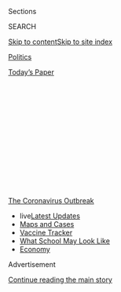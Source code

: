 <div id="app">

<div>

<div>

<div>

<div class="NYTAppHideMasthead css-1q2w90k e1suatyy0">

<div class="section css-ui9rw0 e1suatyy2">

<div class="css-eph4ug er09x8g0">

<div class="css-6n7j50">

</div>

<span class="css-1dv1kvn">Sections</span>

<div class="css-10488qs">

<span class="css-1dv1kvn">SEARCH</span>

</div>

[Skip to content](#site-content)[Skip to site
index](#site-index)

</div>

<div id="masthead-section-label" class="css-1wr3we4 eaxe0e00">

[Politics](https://www.nytimes.com/section/politics)

</div>

<div class="css-10698na e1huz5gh0">

</div>

</div>

<div id="masthead-bar-one" class="section hasLinks css-15hmgas e1csuq9d3">

<div class="css-uqyvli e1csuq9d0">

</div>

<div class="css-1uqjmks e1csuq9d1">

</div>

<div class="css-9e9ivx">

[](https://myaccount.nytimes.com/auth/login?response_type=cookie&client_id=vi)

</div>

<div class="css-1bvtpon e1csuq9d2">

[Today’s
Paper](https://www.nytimes.com/section/todayspaper)

</div>

</div>

</div>

</div>

<div data-aria-hidden="false">

<div id="site-content" data-role="main">

<div>

<div class="css-1aor85t" style="opacity:0.000000001;z-index:-1;visibility:hidden">

<div class="css-1hqnpie">

<div class="css-epjblv">

<span class="css-17xtcya">[Politics](/section/politics)</span><span class="css-x15j1o">|</span><span class="css-fwqvlz">Fine
Print of Stimulus Bill Contains Special Deals for
Industries</span>

</div>

<div class="css-k008qs">

<div class="css-1iwv8en">

<span class="css-18z7m18"></span>

<div>

</div>

</div>

<span class="css-1n6z4y">https://nyti.ms/2WELVx3</span>

<div class="css-1705lsu">

<div class="css-4xjgmj">

<div class="css-4skfbu" data-role="toolbar" data-aria-label="Social Media Share buttons, Save button, and Comments Panel with current comment count" data-testid="share-tools">

  - 
  - 
  - 
  - 
    
    <div class="css-6n7j50">
    
    </div>

  - 

</div>

</div>

</div>

</div>

</div>

</div>

<div id="NYT_TOP_BANNER_REGION" class="css-13pd83m">

<div>

<div id="styln-prism-menu-1592847958612" class="section interactive-content interactive-size-medium css-1edisqu">

<div class="css-17ih8de interactive-body">

<div id="scroll-container" class="css-1gj85ro">

[<span class="styln-title-wrap"><span class="css-1pje3qr">The
Coronavirus</span><span class="css-1pje3qr">
Outbreak</span></span>](https://www.nytimes.com/news-event/coronavirus?action=click&pgtype=Article&state=default&region=TOP_BANNER&context=storylines_menu)

  - <span class="css-kqxiym" data-emphasize="true">live</span>[Latest
    Updates](https://www.nytimes.com/2020/08/01/world/coronavirus-covid-19.html?action=click&pgtype=Article&state=default&region=TOP_BANNER&context=storylines_menu)
  - [Maps and
    Cases](https://www.nytimes.com/interactive/2020/us/coronavirus-us-cases.html?action=click&pgtype=Article&state=default&region=TOP_BANNER&context=storylines_menu)
  - [Vaccine
    Tracker](https://www.nytimes.com/interactive/2020/science/coronavirus-vaccine-tracker.html?action=click&pgtype=Article&state=default&region=TOP_BANNER&context=storylines_menu)
  - [What School May Look
    Like](https://www.nytimes.com/interactive/2020/07/29/us/schools-reopening-coronavirus.html?action=click&pgtype=Article&state=default&region=TOP_BANNER&context=storylines_menu)
  - [Economy](https://www.nytimes.com/live/2020/07/31/business/stock-market-today-coronavirus?action=click&pgtype=Article&state=default&region=TOP_BANNER&context=storylines_menu)

</div>

</div>

</div>

</div>

</div>

<div id="top-wrapper" class="css-1sy8kpn">

<div id="top-slug" class="css-l9onyx">

Advertisement

</div>

[Continue reading the main
story](#after-top)

<div class="ad top-wrapper" style="text-align:center;height:100%;display:block;min-height:250px">

<div id="top" class="place-ad" data-position="top" data-size-key="top">

</div>

</div>

<div id="after-top">

</div>

</div>

<div>

<div id="sponsor-wrapper" class="css-1hyfx7x">

<div id="sponsor-slug" class="css-19vbshk">

Supported by

</div>

[Continue reading the main
story](#after-sponsor)

<div id="sponsor" class="ad sponsor-wrapper" style="text-align:center;height:100%;display:block">

</div>

<div id="after-sponsor">

</div>

</div>

<div class="css-186x18t">

</div>

<div class="css-1vkm6nb ehdk2mb0">

# Fine Print of Stimulus Bill Contains Special Deals for Industries

</div>

Small banks, retailers and for-profit colleges got provisions they
wanted. So did Boeing. Among those who could potentially benefit:
President Trump’s company.

<div class="css-79elbk" data-testid="photoviewer-wrapper">

<div class="css-z3e15g" data-testid="photoviewer-wrapper-hidden">

</div>

<div class="css-1a48zt4 ehw59r15" data-testid="photoviewer-children">

![<span class="css-16f3y1r e13ogyst0" data-aria-hidden="true">The Trump
International Hotel in Chicago. At least two provisions in the stimulus
bill could potentially aid the Trump
Organization.</span><span class="css-cnj6d5 e1z0qqy90" itemprop="copyrightHolder"><span class="css-1ly73wi e1tej78p0">Credit...</span><span><span>Alyssa
Schukar for The New York
Times</span></span></span>](https://static01.nyt.com/images/2020/03/25/us/politics/25dc-virus-fineprint1/merlin_140689365_bc977b1a-eb5d-4a2e-b2f4-49722198cbdf-articleLarge.jpg?quality=75&auto=webp&disable=upscale)

</div>

</div>

<div class="css-18e8msd">

<div class="css-pdw9fk epjyd6m0">

<div class="css-1txwxcy ey68jwv0" data-aria-hidden="true">

[![Eric
Lipton](https://static01.nyt.com/images/2018/12/06/multimedia/author-eric-lipton/author-eric-lipton-thumbLarge.png
"Eric Lipton")](https://www.nytimes.com/by/eric-lipton)[![Kenneth P.
Vogel](https://static01.nyt.com/images/2018/02/20/multimedia/author-kenneth-p-vogel/author-kenneth-p-vogel-thumbLarge-v3.png
"Kenneth P. Vogel")](https://www.nytimes.com/by/kenneth-p-vogel)

</div>

<div class="css-1baulvz">

By [<span class="css-1baulvz" itemprop="name">Eric
Lipton</span>](https://www.nytimes.com/by/eric-lipton) and
[<span class="css-1baulvz last-byline" itemprop="name">Kenneth P.
Vogel</span>](https://www.nytimes.com/by/kenneth-p-vogel)

</div>

</div>

  - 
    
    <div class="css-ld3wwf e16638kd2">
    
    Published March 25, 2020Updated May 5,
    2020
    
    </div>

  - 
    
    <div class="css-4xjgmj">
    
    <div class="css-pvvomx" data-role="toolbar" data-aria-label="Social Media Share buttons, Save button, and Comments Panel with current comment count" data-testid="share-tools">
    
      - 
      - 
      - 
      - 
        
        <div class="css-6n7j50">
        
        </div>
    
      - 
    
    </div>
    
    </div>

</div>

</div>

<div class="section meteredContent css-1r7ky0e" name="articleBody" itemprop="articleBody">

<div class="css-1fanzo5 StoryBodyCompanionColumn">

<div class="css-53u6y8">

WASHINGTON — Restaurants and retailers will get a tweak to federal tax
law they have been seeking for more than a year that could save them $15
billion. Community banks are being granted their long-held wish of being
freed to reduce the amount of capital they have to hold in reserve.

And for-profit colleges will be able to keep federal loan money from
students who drop out because of the coronavirus.

Tucked into the largest bailout in United States history — a $2 trillion
federal
[stimulus](https://www.nytimes.com/article/where-is-my-stimulus-payment.html)package
[agreed to by congressional leaders and the White House early
Wednesday](https://www.nytimes.com/2020/03/25/us/politics/coronavirus-senate-deal.html)
in an effort [to reduce the economic
devastation](https://www.nytimes.com/2020/03/25/business/2-trillion-stimulus-coronavirus-bill.html)
of the coronavirus outbreak — are a range of provisions that stand to
benefit specific industries and interest groups.

Even the fine print in a near-final [880-page version of the
bill](https://int.nyt.com/data/documenthelper/6843-revised-final-cares-10-p-m-3-2/ae6f534c4fc474f4ba33/optimized/full.pdf#page=1)
has fine print. Democrats proudly announced that they had won agreement
on language to block President Trump, other government officials and
their families from receiving assistance from a $500 billion fund to be
administered by the Treasury Department.

</div>

</div>

<div class="css-1fanzo5 StoryBodyCompanionColumn">

<div class="css-53u6y8">

But it turns out that the provision might not preclude funds from going
to companies owned by the family of Mr. Trump’s son-in-law and White
House adviser, Jared Kushner, while Mr. Trump’s companies would not be
barred from benefiting from other elements of the bill intended to help
broad swaths of American business.

For example, certain hotel owners, even those employing thousands of
people, will be eligible for small-business loans, a provision that
could potentially benefit Mr. Trump’s company to help to continue to pay
wages for his employees. The Trump Organization could also benefit from
the $15 billion change to the tax code won by restaurants and retailers.

The legislation, [which passed the
Senate](https://www.nytimes.com/2020/03/25/us/politics/coronavirus-senate-deal.html)
and could be passed by the House and signed into law by Mr. Trump by the
end of the week, is intended primarily [to put money in the hands of
many
households](https://www.nytimes.com/2020/03/25/us/politics/whats-in-coronavirus-stimulus-bill.html)
and prop up especially hard-hit industries like airlines.

But its sheer size and the rushed way it was put together made it an
irresistible target for lobbyists, who launched a [frenzied effort to
insert into the must-pass
legislation](https://www.nytimes.com/2020/03/20/us/politics/coronavirus-stimulus-lobbying.html)
provisions their clients wanted, some of which had a timely rationale
and others of which were largely unconnected to the coronavirus crisis.

This lobbying push was unlike any other, as social distancing measures
intended to limit the spread of the virus among lawmakers and their
staffs left the [Capitol eerily
quiet](https://www.nytimes.com/2020/03/19/us/politics/coronavirus-congress-voting.html).
Lobbyists instead pressed their causes to staff members and lawmakers
over the phone, or via email.

</div>

</div>

<div class="css-1fanzo5 StoryBodyCompanionColumn">

<div class="css-53u6y8">

“We went to McConnell’s people, we went to Schumer’s people, and
Pelosi’s and McCarthy’s people — we pinged them all,” said Rachelle B.
Bernstein, [a
lobbyist](https://www.opensecrets.org/federal-lobbying/firms/lobbyists?cycle=2019&id=D000000741)
and tax counsel at the National Retail Federation, which pressed
successfully for the $15-billion-a-year change in federal tax law.

</div>

</div>

<div class="css-79elbk" data-testid="photoviewer-wrapper">

<div class="css-z3e15g" data-testid="photoviewer-wrapper-hidden">

</div>

<div class="css-1a48zt4 ehw59r15" data-testid="photoviewer-children">

![<span class="css-16f3y1r e13ogyst0" data-aria-hidden="true">Lobbyists
appealed to Senator Mitch McConnell, the majority leader, as well as
Democratic
leaders.</span><span class="css-cnj6d5 e1z0qqy90" itemprop="copyrightHolder"><span class="css-1ly73wi e1tej78p0">Credit...</span><span>Anna
Moneymaker/The New York
Times</span></span>](https://static01.nyt.com/images/2020/03/25/us/politics/25dc-virus-fineprint2/merlin_170909958_75d6ac5f-056b-4fdf-8222-b4ab3b63d5a0-articleLarge.jpg?quality=75&auto=webp&disable=upscale)

</div>

</div>

<div class="css-1fanzo5 StoryBodyCompanionColumn">

<div class="css-53u6y8">

While some industries and companies are benefiting from provisions
tailored for them, others appear certain to get a piece of the pie
through more general components of the bill, from the $454 billion
general purpose fund for businesses and state and local governments to
the $50 billion earmarked for airlines and $8 billion for air cargo
carriers.

The deal specifically sets aside $17 billion for “businesses critical to
maintaining national security” — a category seen as intended at least
partly for Boeing, the troubled aircraft manufacturer and Pentagon
contractor, whose name appears nowhere in the
bill.

<div id="NYT_MAIN_CONTENT_1_REGION" class="css-9tf9ac">

<div>

<div id="styln-covid-updates-world" class="section interactive-content interactive-size-medium css-1ftcdic">

<div class="css-17ih8de interactive-body">

<div id="styln-briefing-block" data-asset-id="QXJ0aWNsZTpueXQ6Ly9hcnRpY2xlLzhiMjRmNTQ0LWVhMmUtNTlmNC1hMDZiLTM0YWI3YTlmN2E4YQ==">

<div class="briefing-block-header-section">

# [Latest Updates: Global Coronavirus Outbreak](https://www.nytimes.com/2020/08/01/world/coronavirus-covid-19.html?action=click&pgtype=Article&state=default&region=MAIN_CONTENT_1&context=storylines_live_updates)

<div class="briefing-block-ts">

Updated 2020-08-02T07:42:09.613Z

</div>

</div>

  - [The U.S. reels as July cases more than double the total of any
    other
    month.](https://www.nytimes.com/2020/08/01/world/coronavirus-covid-19.html?action=click&pgtype=Article&state=default&region=MAIN_CONTENT_1&context=storylines_live_updates#link-34047410)
  - [Top U.S. officials work to break an impasse over the federal
    jobless
    benefit.](https://www.nytimes.com/2020/08/01/world/coronavirus-covid-19.html?action=click&pgtype=Article&state=default&region=MAIN_CONTENT_1&context=storylines_live_updates#link-780ec966)
  - [Its outbreak untamed, Melbourne goes into even greater
    lockdown.](https://www.nytimes.com/2020/08/01/world/coronavirus-covid-19.html?action=click&pgtype=Article&state=default&region=MAIN_CONTENT_1&context=storylines_live_updates#link-2bc8948)

<div class="briefing-block-footer">

<div class="briefing-block-footer-meta">

[See more
updates](https://www.nytimes.com/2020/08/01/world/coronavirus-covid-19.html?action=click&pgtype=Article&state=default&region=MAIN_CONTENT_1&context=storylines_live_updates)

</div>

<div class="briefing-block-briefinglinks">

<span>More live coverage:</span>
[Markets](https://www.nytimes.com/live/2020/07/31/business/stock-market-today-coronavirus?action=click&pgtype=Article&state=default&region=MAIN_CONTENT_1&context=storylines_live_updates)

</div>

</div>

</div>

</div>

</div>

</div>

</div>

“We’ll be helping Boeing,” Mr. Trump said Tuesday evening. “We’ll be
helping the airlines, the cruise lines.”

As with any complex piece of legislation, this one will create winners
and
losers.

</div>

</div>

<div class="css-79elbk" data-testid="photoviewer-wrapper">

<div class="css-z3e15g" data-testid="photoviewer-wrapper-hidden">

</div>

<div class="css-1a48zt4 ehw59r15" data-testid="photoviewer-children">

<div class="css-1xdhyk6 erfvjey0">

<span class="css-1ly73wi e1tej78p0">Image</span>

<div class="css-zjzyr8">

<div data-testid="lazyimage-container" style="height:257.77777777777777px">

</div>

</div>

</div>

<span class="css-16f3y1r e13ogyst0" data-aria-hidden="true">Boeing 737
Max airplanes parked at Tulsa International Airport. “We’ll be helping
Boeing,” President Trump
said.</span><span class="css-cnj6d5 e1z0qqy90" itemprop="copyrightHolder"><span class="css-1ly73wi e1tej78p0">Credit...</span><span>Nick
Oxford/Reuters</span></span>

</div>

</div>

<div class="css-1fanzo5 StoryBodyCompanionColumn">

<div class="css-53u6y8">

Despite the effort by Democrats to limit access by top federal officials
and members of Congress **** to the bailout funds, the law would still
leave room for Mr. Trump to benefit. At least two of the provisions,
intended to help the hotel and restaurant industries, could potentially
provide financial help to the Trump Organization.

</div>

</div>

<div class="css-1fanzo5 StoryBodyCompanionColumn">

<div class="css-53u6y8">

A spokesman for the Trump Organization did not respond to a request for
comment. Mr. Trump declined to respond to a question this week about
whether his family business intended to take advantage of any of the tax
breaks or other benefits included in the legislation.

“I don’t know,” Mr. Trump said at a news conference on Sunday. “I just
don’t know what the government assistance would be for what I have. I
have hotels.”

Many of these special-interest provisions would be impossible for a
casual reader of the legislation to identify. For example, on Page 15 of
the bill, there is a section with the title “Business Concerns With More
Than 1 Physical Location.” It says this change in federal law will apply
to companies that fit “a North American Industry Classification System
code beginning with 72” — a reference that turns out to mean the hotel
and restaurant industry.

The provision says that if a company owns multiple hotels, even if the
overall hotel or restaurant chain has more than 500 employees — the
limit to qualify for treatment as a small business — it will still be
able to take advantage of the small-business benefits offered in the
rescue package.

That means loans from the federal government worth up to 2.5 times the
firm’s monthly payroll that will not have to be repaid if the company
uses them to keep paying employees during any coronavirus shutdowns.

Representatives from the American Hotel & Lodging Association reached
out to Republicans and Democrats to push them to insert the language,
arguing that it would allow the federal assistance to cover an
additional 33,000 hotels, with a total of about one million employees.

The large corporations that own the big brands — like Marriott or Hilton
— would not be eligible. But any individual hotel, including from one of
these brands, that has fewer than 500 employees would be. Many hotels
are owned by franchisees.

</div>

</div>

<div class="css-1fanzo5 StoryBodyCompanionColumn">

<div class="css-53u6y8">

The provision could benefit the Trump Organization, which operates a
relatively small chain, with six hotels in the United States in cities
including New York, Washington and Chicago. Several Trump hotels are
members of the trade association.

A representative for the trade group said executives at the Trump
Organization were not involved in the lobbying effort. Representatives
of the Trump Organization did not respond to a question on Wednesday
about the
provision.

</div>

</div>

<div class="css-79elbk" data-testid="photoviewer-wrapper">

<div class="css-z3e15g" data-testid="photoviewer-wrapper-hidden">

</div>

<div class="css-1a48zt4 ehw59r15" data-testid="photoviewer-children">

<div class="css-1xdhyk6 erfvjey0">

<span class="css-1ly73wi e1tej78p0">Image</span>

<div class="css-zjzyr8">

<div data-testid="lazyimage-container" style="height:257.77777777777777px">

</div>

</div>

</div>

<span class="css-16f3y1r e13ogyst0" data-aria-hidden="true">Retailers
and restaurants sought a specific tweak to the tax
code.</span><span class="css-cnj6d5 e1z0qqy90" itemprop="copyrightHolder"><span class="css-1ly73wi e1tej78p0">Credit...</span><span>Jose
A. Alvarado Jr. for The New York Times</span></span>

</div>

</div>

<div class="css-1fanzo5 StoryBodyCompanionColumn">

<div class="css-53u6y8">

The tweak to the tax code sought by the nation’s retailers and grocers
could mean $15 billion a year worth of tax savings for hotels,
restaurants, supermarkets and other retailers. Groups representing those
industries separately intervened with both Mr. Trump and leaders on
Capitol Hill to push lawmakers to include it in the final
package.

<div id="NYT_MAIN_CONTENT_3_REGION" class="css-9tf9ac">

<div>

<div id="styln-prism-freeform-1594220623585" class="section interactive-content interactive-size-medium css-1ftcdic">

<div class="css-17ih8de interactive-body">

<div id="prism-freeform-block-62021" class="css-19mumt8" data-role="complementary" data-storyline="The Coronavirus Outbreak" data-truncated="true" tabindex="0">

<div class="css-a8d9oz">

<div class="css-eb027h">

[](https://www.nytimes.com/news-event/coronavirus?action=click&pgtype=Article&state=default&region=MAIN_CONTENT_3&context=storylines_faq)

### The Coronavirus Outbreak ›

#### Frequently Asked Questions

Updated July 27, 2020

  - #### Should I refinance my mortgage?
    
      - [It could be a good
        idea,](https://www.nytimes.com/article/coronavirus-money-unemployment.html?action=click&pgtype=Article&state=default&region=MAIN_CONTENT_3&context=storylines_faq)
        because mortgage rates have [never been
        lower.](https://www.nytimes.com/2020/07/16/business/mortgage-rates-below-3-percent.html?action=click&pgtype=Article&state=default&region=MAIN_CONTENT_3&context=storylines_faq)
        Refinancing requests have pushed mortgage applications to some
        of the highest levels since 2008, so be prepared to get in line.
        But defaults are also up, so if you’re thinking about buying a
        home, be aware that some lenders have tightened their standards.

  - #### What is school going to look like in September?
    
      - It is unlikely that many schools will return to a normal
        schedule this fall, requiring the grind of [online
        learning](https://www.nytimes.com/2020/06/05/us/coronavirus-education-lost-learning.html?action=click&pgtype=Article&state=default&region=MAIN_CONTENT_3&context=storylines_faq),
        [makeshift child
        care](https://www.nytimes.com/2020/05/29/us/coronavirus-child-care-centers.html?action=click&pgtype=Article&state=default&region=MAIN_CONTENT_3&context=storylines_faq)
        and [stunted
        workdays](https://www.nytimes.com/2020/06/03/business/economy/coronavirus-working-women.html?action=click&pgtype=Article&state=default&region=MAIN_CONTENT_3&context=storylines_faq)
        to continue. California’s two largest public school districts —
        Los Angeles and San Diego — said on July 13, that [instruction
        will be remote-only in the
        fall](https://www.nytimes.com/2020/07/13/us/lausd-san-diego-school-reopening.html?action=click&pgtype=Article&state=default&region=MAIN_CONTENT_3&context=storylines_faq),
        citing concerns that surging coronavirus infections in their
        areas pose too dire a risk for students and teachers. Together,
        the two districts enroll some 825,000 students. They are the
        largest in the country so far to abandon plans for even a
        partial physical return to classrooms when they reopen in
        August. For other districts, the solution won’t be an
        all-or-nothing approach. [Many
        systems](https://bioethics.jhu.edu/research-and-outreach/projects/eschool-initiative/school-policy-tracker/),
        including the nation’s largest, New York City, are devising
        [hybrid
        plans](https://www.nytimes.com/2020/06/26/us/coronavirus-schools-reopen-fall.html?action=click&pgtype=Article&state=default&region=MAIN_CONTENT_3&context=storylines_faq)
        that involve spending some days in classrooms and other days
        online. There’s no national policy on this yet, so check with
        your municipal school system regularly to see what is happening
        in your community.

  - #### Is the coronavirus airborne?
    
      - The coronavirus [can stay aloft for hours in tiny droplets in
        stagnant
        air](https://www.nytimes.com/2020/07/04/health/239-experts-with-one-big-claim-the-coronavirus-is-airborne.html?action=click&pgtype=Article&state=default&region=MAIN_CONTENT_3&context=storylines_faq),
        infecting people as they inhale, mounting scientific evidence
        suggests. This risk is highest in crowded indoor spaces with
        poor ventilation, and may help explain super-spreading events
        reported in meatpacking plants, churches and restaurants. [It’s
        unclear how often the virus is
        spread](https://www.nytimes.com/2020/07/06/health/coronavirus-airborne-aerosols.html?action=click&pgtype=Article&state=default&region=MAIN_CONTENT_3&context=storylines_faq)
        via these tiny droplets, or aerosols, compared with larger
        droplets that are expelled when a sick person coughs or sneezes,
        or transmitted through contact with contaminated surfaces, said
        Linsey Marr, an aerosol expert at Virginia Tech. Aerosols are
        released even when a person without symptoms exhales, talks or
        sings, according to Dr. Marr and more than 200 other experts,
        who [have outlined the evidence in an open letter to the World
        Health
        Organization](https://academic.oup.com/cid/article/doi/10.1093/cid/ciaa939/5867798).

  - #### What are the symptoms of coronavirus?
    
      - Common symptoms [include fever, a dry cough, fatigue and
        difficulty breathing or shortness of
        breath.](https://www.nytimes.com/article/symptoms-coronavirus.html?action=click&pgtype=Article&state=default&region=MAIN_CONTENT_3&context=storylines_faq)
        Some of these symptoms overlap with those of the flu, making
        detection difficult, but runny noses and stuffy sinuses are less
        common. [The C.D.C. has
        also](https://www.nytimes.com/2020/04/27/health/coronavirus-symptoms-cdc.html?action=click&pgtype=Article&state=default&region=MAIN_CONTENT_3&context=storylines_faq)
        added chills, muscle pain, sore throat, headache and a new loss
        of the sense of taste or smell as symptoms to look out for. Most
        people fall ill five to seven days after exposure, but symptoms
        may appear in as few as two days or as many as 14 days.

  - #### Does asymptomatic transmission of Covid-19 happen?
    
      - So far, the evidence seems to show it does. A widely cited
        [paper](https://www.nature.com/articles/s41591-020-0869-5)
        published in April suggests that people are most infectious
        about two days before the onset of coronavirus symptoms and
        estimated that 44 percent of new infections were a result of
        transmission from people who were not yet showing symptoms.
        Recently, a top expert at the World Health Organization stated
        that transmission of the coronavirus by people who did not have
        symptoms was “very rare,” [but she later walked back that
        statement.](https://www.nytimes.com/2020/06/09/world/coronavirus-updates.html?action=click&pgtype=Article&state=default&region=MAIN_CONTENT_3&context=storylines_faq#link-1f302e21)

<div id="styln-survey-component-62021" class="styln-survey-component" data-surveyname="faq" data-surveystoryline="coronavirus">

</div>

</div>

<div class="css-6mllg9">

</div>

<div class="css-pmm6ed">

<span class="css-5gimkt"></span>

</div>

</div>

</div>

</div>

</div>

</div>

</div>

The provision could potentially benefit Mr. Trump’s companies, among
many others, by allowing them to immediately write off money spent on
renovations at hotels or restaurants, instead of having to take the
deduction over 37 years.

Industry lobbyists have been pushing for the change for more than a
year. They have called it a technical correction to the 2017 tax
legislation that Mr. Trump signed into law. The provision is simply
called “Technical Amendments Regarding Qualified Improvement Property.”

It would allow hotels, restaurants and retailers that have spent money
fixing up their properties in the last two years to accelerate the way
they write off those expenses, effectively giving them an immediate tax
refund, Ms. Bernstein, the industry lobbyist said. They could then use
the refund to help cover bills during the crisis. The special tax
benefit would be retroactive to 2018 and would last for at least three
more years, before it is gradually phased out.

</div>

</div>

<div class="css-1fanzo5 StoryBodyCompanionColumn">

<div class="css-53u6y8">

“If you let us amend our returns, we will be getting billions back and
it will help us pay our employees and our rents and stay in business
until consumers can come back into our stores,” Ms. Bernstein said,
echoing the argument she said she made to lawmakers on Capitol Hill.

Meanwhile, the provision inserted by Democrats to block the families of
government officials from receiving certain assistance might not exempt
the companies owned by the family of Mr. Kushner.

While the provision expressly bars such funds from going to companies
controlled by “the spouse, child, son-in-law or daughter-in-law” of the
president and other officials, in order for the prohibition to kick in,
the person in question would have to “directly or indirectly” own or
control **** 20 percent or more of a company. Mr. Kushner rarely owns
that much in his family firm’s various real estate projects, according
to a person familiar with the family’s business arrangements. The
ownership is usually divided between Mr. Kushner, his three siblings,
his two parents and various outside investors.

Mr. Kushner’s representatives did not immediately respond to a request
for
comment.

</div>

</div>

<div class="css-79elbk" data-testid="photoviewer-wrapper">

<div class="css-z3e15g" data-testid="photoviewer-wrapper-hidden">

</div>

<div class="css-1a48zt4 ehw59r15" data-testid="photoviewer-children">

<div class="css-1xdhyk6 erfvjey0">

<span class="css-1ly73wi e1tej78p0">Image</span>

<div class="css-zjzyr8">

<div data-testid="lazyimage-container" style="height:257.77777777777777px">

</div>

</div>

</div>

<span class="css-16f3y1r e13ogyst0" data-aria-hidden="true">Restaurants
and retailers could accelerate the way they write off expenses for
renovations.</span><span class="css-cnj6d5 e1z0qqy90" itemprop="copyrightHolder"><span class="css-1ly73wi e1tej78p0">Credit...</span><span>Jordan
Gale for The New York Times</span></span>

</div>

</div>

<div class="css-1fanzo5 StoryBodyCompanionColumn">

<div class="css-53u6y8">

Another business that could benefit from the bill is for-profit
colleges, which have been [championed by some
Republicans](https://www.nytimes.com/2019/06/28/us/politics/betsy-devos-for-profit-colleges.html),
but targeted as predatory by Democrats and advocates for student
borrowers.

A provision in the bill would allow all colleges to retain federal funds
allocated to help educate qualifying students, even if the students in
question dropped out because of coronavirus-related emergencies. While
the provision applies to all colleges, critics of for-profit colleges
contend that, because those schools tend to have higher dropout rates,
they would be able to retain more of the money they collect via federal
loans to their students than would traditional nonprofit colleges.

“What’s happening now is causing a crisis for all sectors of higher ed,
and I understand the intent, but it would disproportionately help
for-profit schools because their dropout rates are higher than other
segments of higher ed,” said Toby Merrill, the founder of the Project on
Predatory Student Lending.

</div>

</div>

<div class="css-1fanzo5 StoryBodyCompanionColumn">

<div class="css-53u6y8">

Both parties jammed in provisions to help favored constituencies. The
deal included $25 million for the John F. Kennedy Center for the
Performing Arts in Washington — money that has [generated
complaints](https://www.foxnews.com/media/dana-perino-democrats-coronavirus-bill-kennedy-center)
from some conservatives.

It also includes $7.5 million for the Smithsonian Institution, as well
as $75 million each for the National Endowment for the Arts and the
National Endowment for the Humanities to provide grants to arts
organizations, museums and libraries during the coronavirus outbreak.

The bill also contains a six-month extension of federal funding through
the end of November for abstinence-only education programs favored by
social conservatives who are a critical Republican voting bloc. The
extension is coupled with one for sex education programs that provide
information about birth control and safe sex, which are supported by
reproductive rights groups that tend to back Democrats.

Provisions sought by the nation’s smaller banks, a powerful
constituency, were also included in the bill. One change would allow
those banks to have lower requirements for capital reserves, the buffer
that financial institutions are required to keep on hand to ensure they
remain solvent if they run into trouble.

The industry late last year had fought for the change, and lost. This
time the banks used the disaster to reopen the fight and get the lower
capital requirements they wanted, arguing that it would allow them to do
more lending to small businesses during the coronavirus emergency. The
change would remain in effect as long as the virus emergency continued,
although the industry is already discussing looking for ways to make it
permanent.

Jesse Drucker contributed reporting from New York.

</div>

</div>

<div>

</div>

</div>

<div>

</div>

<div>

</div>

<div>

</div>

<div>

<div id="bottom-wrapper" class="css-1ede5it">

<div id="bottom-slug" class="css-l9onyx">

Advertisement

</div>

[Continue reading the main
story](#after-bottom)

<div id="bottom" class="ad bottom-wrapper" style="text-align:center;height:100%;display:block;min-height:90px">

</div>

<div id="after-bottom">

</div>

</div>

</div>

</div>

</div>

## Site Index

<div>

</div>

## Site Information Navigation

  - [© <span>2020</span> <span>The New York Times
    Company</span>](https://help.nytimes.com/hc/en-us/articles/115014792127-Copyright-notice)

<!-- end list -->

  - [NYTCo](https://www.nytco.com/)
  - [Contact
    Us](https://help.nytimes.com/hc/en-us/articles/115015385887-Contact-Us)
  - [Work with us](https://www.nytco.com/careers/)
  - [Advertise](https://nytmediakit.com/)
  - [T Brand Studio](http://www.tbrandstudio.com/)
  - [Your Ad
    Choices](https://www.nytimes.com/privacy/cookie-policy#how-do-i-manage-trackers)
  - [Privacy](https://www.nytimes.com/privacy)
  - [Terms of
    Service](https://help.nytimes.com/hc/en-us/articles/115014893428-Terms-of-service)
  - [Terms of
    Sale](https://help.nytimes.com/hc/en-us/articles/115014893968-Terms-of-sale)
  - [Site
    Map](https://spiderbites.nytimes.com)
  - [Help](https://help.nytimes.com/hc/en-us)
  - [Subscriptions](https://www.nytimes.com/subscription?campaignId=37WXW)

</div>

</div>

</div>

</div>
